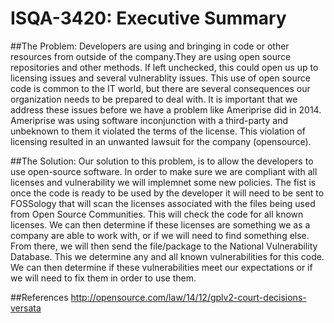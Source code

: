 # ISQA-3420: Executive Summary

##The Problem: 
Developers are using and bringing in code or other resources from outside of the company.They are using open source repositories and other methods.  If left unchecked, this could open us up to licensing issues and several vulnerablity issues.  This use of open source code is common to the IT world, but there are several consequences our organization needs to be prepared to deal with. It is important that we address these issues before we have a problem like Ameriprise did in 2014.  Ameriprise was using software inconjunction with a third-party and unbeknown to them it violated the terms of the license.  This violation of licensing resulted in an unwanted lawsuit for the company (opensource).


##The Solution:
Our solution to this problem, is to allow the developers to use open-source software.  In order to make sure we are compliant with all licenses and vulnerability we will implemnet some new policies.  The fist is once the code is ready to be used by the developer it will need to be sent to FOSSology that will scan the licenses associated with the files being used from Open Source Communities.  This will check the code for all known licenses.  We can then determine if these licenses are something we as a company are able to work with, or if we will need to find something else.  From there, we will then send the file/package to the National Vulnerability Database.  This we determine any and all known vulnerabilities for this code.  We can then determine if these vulnerabilities meet our expectations or if we will need to fix them in order to use them.  

##References
http://opensource.com/law/14/12/gplv2-court-decisions-versata

